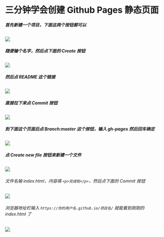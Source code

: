 # 三分钟学会创建 Github Pages 静态页面

##### 首先新建一个项目，下面这两个按钮都可以
![](http://wx3.sinaimg.cn/large/74b2e718gy1fnjxoj6601j20mo0chn02.jpg)
-------
##### 随便输个名字，然后点下面的 Create 按钮
![](http://wx2.sinaimg.cn/large/74b2e718gy1fnjx4lvrr2j20kk0gfwff.jpg)
-------
##### 然后点 README 这个链接
![](http://wx2.sinaimg.cn/large/74b2e718gy1fnjx4oldg3j20k20cdjs8.jpg)
-------
##### 直接拉下来点 Commit 按钮
![](http://wx3.sinaimg.cn/large/74b2e718gy1fnjx4r4hysj20ht0b174d.jpg)
-------
##### 到下面这个页面后点 Branch:master 这个按钮，输入 gh-pages 然后回车确定
![](http://wx4.sinaimg.cn/large/74b2e718gy1fnjx4u61f2j20kz0cx3yy.jpg)
-------
##### 点 Create new file 按钮来新建一个文件
![](http://wx4.sinaimg.cn/large/74b2e718gy1fnjx5g320oj20ov0bpq3b.jpg)
-------
###### 文件名输 index.html，内容填 `<p>完成啦</p>`，然后点下面的 Commit 按钮
![](http://wx1.sinaimg.cn/large/74b2e718gy1fnjx5iiko2j20lf0dgjro.jpg)
-------
###### 浏览器地址栏输入 `https://你的用户名.github.io/项目名/` 就能看到刚刚的 index.html 了
![](http://wx1.sinaimg.cn/large/74b2e718gy1fnjx5o1mtpj20eb095gln.jpg)
